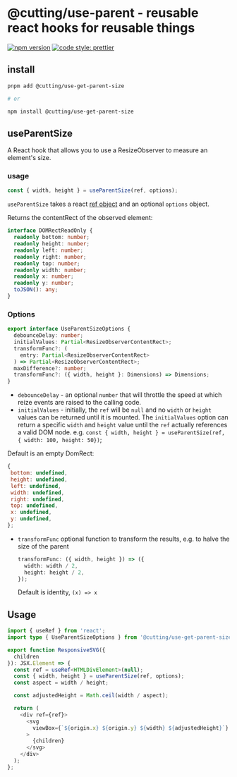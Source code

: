 # @cutting/use-parent - reusable react hooks for reusable things

[![npm version](https://img.shields.io/npm/v/@cutting/use-get-parent-size.svg)](https://www.npmjs.com/package/@cutting/use-get-parent-size)
[![code style: prettier](https://img.shields.io/badge/code_style-prettier-ff69b4.svg)](https://github.com/prettier/prettier)

## install

```sh
pnpm add @cutting/use-get-parent-size

# or

npm install @cutting/use-get-parent-size
```

## useParentSize

A React hook that allows you to use a ResizeObserver to measure an element's size.

### usage

```ts
const { width, height } = useParentSize(ref, options);
```

`useParentSize` takes a react [ref object](https://reactjs.org/docs/refs-and-the-dom.html) and an optional `options` object.

Returns the contentRect of the observed element:

```ts
interface DOMRectReadOnly {
  readonly bottom: number;
  readonly height: number;
  readonly left: number;
  readonly right: number;
  readonly top: number;
  readonly width: number;
  readonly x: number;
  readonly y: number;
  toJSON(): any;
}
```

### Options

```ts
export interface UseParentSizeOptions {
  debounceDelay: number;
  initialValues: Partial<ResizeObserverContentRect>;
  transformFunc?: (
    entry: Partial<ResizeObserverContentRect>
  ) => Partial<ResizeObserverContentRect>;
  maxDifference?: number;
  transformFunc?: ({ width, height }: Dimensions) => Dimensions;
}
```

- `debounceDelay` - an optional `number` that will throttle the speed at which reize events are raised to the calling code.
- `initialValues` - initially, the `ref` will be `null` and no `width` or `height` values can be returned until it is mounted. The `initialValues` option can return a specific `width` and `height` value until the `ref` actually references a valid DOM node. e.g. `const { width, height } = useParentSize(ref, { width: 100, height: 50})`;

Default is an empty DomRect:

```js
{
 bottom: undefined,
 height: undefined,
 left: undefined,
 width: undefined,
 right: undefined,
 top: undefined,
 x: undefined,
 y: undefined,
};
```

- `transformFunc` optional function to transform the results, e.g. to halve the size of the parent
  ```ts
  transformFunc: ({ width, height }) => ({
    width: width / 2,
    height: height / 2,
  });
  ```
  Default is identity, `(x) => x`

## Usage

```ts
import { useRef } from 'react';
import type { UseParentSizeOptions } from '@cutting/use-get-parent-size';

export function ResponsiveSVG({
  children
}): JSX.Element => {
  const ref = useRef<HTMLDivElement>(null);
  const { width, height } = useParentSize(ref, options);
  const aspect = width / height;

  const adjustedHeight = Math.ceil(width / aspect);

  return (
    <div ref={ref}>
      <svg
        viewBox={`${origin.x} ${origin.y} ${width} ${adjustedHeight}`}
      >
        {children}
      </svg>
    </div>
  );
};
```
